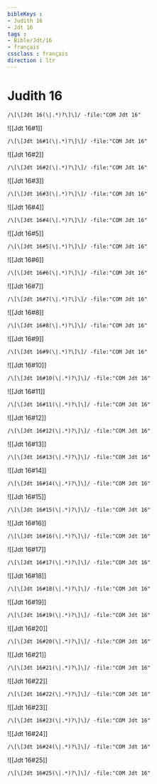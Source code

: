 ```yaml
---
bibleKeys : 
- Judith 16
- Jdt 16
tags : 
- Bible/Jdt/16
- français
cssclass : français
direction : ltr
---
```


# Judith 16

```query
/\[\[Jdt 16(\|.*)?\]\]/ -file:"COM Jdt 16"
```



![[Jdt 16#1]]

```query
/\[\[Jdt 16#1(\|.*)?\]\]/ -file:"COM Jdt 16"
```

![[Jdt 16#2]]

```query
/\[\[Jdt 16#2(\|.*)?\]\]/ -file:"COM Jdt 16"
```

![[Jdt 16#3]]

```query
/\[\[Jdt 16#3(\|.*)?\]\]/ -file:"COM Jdt 16"
```

![[Jdt 16#4]]

```query
/\[\[Jdt 16#4(\|.*)?\]\]/ -file:"COM Jdt 16"
```

![[Jdt 16#5]]

```query
/\[\[Jdt 16#5(\|.*)?\]\]/ -file:"COM Jdt 16"
```

![[Jdt 16#6]]

```query
/\[\[Jdt 16#6(\|.*)?\]\]/ -file:"COM Jdt 16"
```

![[Jdt 16#7]]

```query
/\[\[Jdt 16#7(\|.*)?\]\]/ -file:"COM Jdt 16"
```

![[Jdt 16#8]]

```query
/\[\[Jdt 16#8(\|.*)?\]\]/ -file:"COM Jdt 16"
```

![[Jdt 16#9]]

```query
/\[\[Jdt 16#9(\|.*)?\]\]/ -file:"COM Jdt 16"
```

![[Jdt 16#10]]

```query
/\[\[Jdt 16#10(\|.*)?\]\]/ -file:"COM Jdt 16"
```

![[Jdt 16#11]]

```query
/\[\[Jdt 16#11(\|.*)?\]\]/ -file:"COM Jdt 16"
```

![[Jdt 16#12]]

```query
/\[\[Jdt 16#12(\|.*)?\]\]/ -file:"COM Jdt 16"
```

![[Jdt 16#13]]

```query
/\[\[Jdt 16#13(\|.*)?\]\]/ -file:"COM Jdt 16"
```

![[Jdt 16#14]]

```query
/\[\[Jdt 16#14(\|.*)?\]\]/ -file:"COM Jdt 16"
```

![[Jdt 16#15]]

```query
/\[\[Jdt 16#15(\|.*)?\]\]/ -file:"COM Jdt 16"
```

![[Jdt 16#16]]

```query
/\[\[Jdt 16#16(\|.*)?\]\]/ -file:"COM Jdt 16"
```

![[Jdt 16#17]]

```query
/\[\[Jdt 16#17(\|.*)?\]\]/ -file:"COM Jdt 16"
```

![[Jdt 16#18]]

```query
/\[\[Jdt 16#18(\|.*)?\]\]/ -file:"COM Jdt 16"
```

![[Jdt 16#19]]

```query
/\[\[Jdt 16#19(\|.*)?\]\]/ -file:"COM Jdt 16"
```

![[Jdt 16#20]]

```query
/\[\[Jdt 16#20(\|.*)?\]\]/ -file:"COM Jdt 16"
```

![[Jdt 16#21]]

```query
/\[\[Jdt 16#21(\|.*)?\]\]/ -file:"COM Jdt 16"
```

![[Jdt 16#22]]

```query
/\[\[Jdt 16#22(\|.*)?\]\]/ -file:"COM Jdt 16"
```

![[Jdt 16#23]]

```query
/\[\[Jdt 16#23(\|.*)?\]\]/ -file:"COM Jdt 16"
```

![[Jdt 16#24]]

```query
/\[\[Jdt 16#24(\|.*)?\]\]/ -file:"COM Jdt 16"
```

![[Jdt 16#25]]

```query
/\[\[Jdt 16#25(\|.*)?\]\]/ -file:"COM Jdt 16"
```

